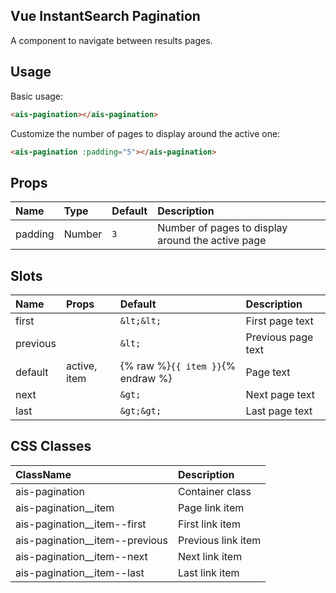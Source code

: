 Vue InstantSearch Pagination
---

A component to navigate between results pages.

## Usage

Basic usage:

```html
<ais-pagination></ais-pagination>
```

Customize the number of pages to display around the active one:

```html
<ais-pagination :padding="5"></ais-pagination>
```

## Props

| Name    | Type   | Default | Description                                       |
|:--------|:-------|:--------|:--------------------------------------------------|
| padding | Number | `3`     | Number of pages to display around the active page |

## Slots

| Name     | Props        | Default                           | Description        |
|:---------|:-------------|:----------------------------------|:-------------------|
| first    |              | `&lt;&lt;`                        | First page text    |
| previous |              | `&lt;`                            | Previous page text |
| default  | active, item | {% raw %}`{{ item }}`{% endraw %} | Page text          |
| next     |              | `&gt;`                            | Next page text     |
| last     |              | `&gt;&gt;`                        | Last page text     |

## CSS Classes

| ClassName                      | Description        |
|:-------------------------------|:-------------------|
| ais-pagination                 | Container class    |
| ais-pagination__item           | Page link item     |
| ais-pagination__item--first    | First link item    |
| ais-pagination__item--previous | Previous link item |
| ais-pagination__item--next     | Next link item     |
| ais-pagination__item--last     | Last link item     |
